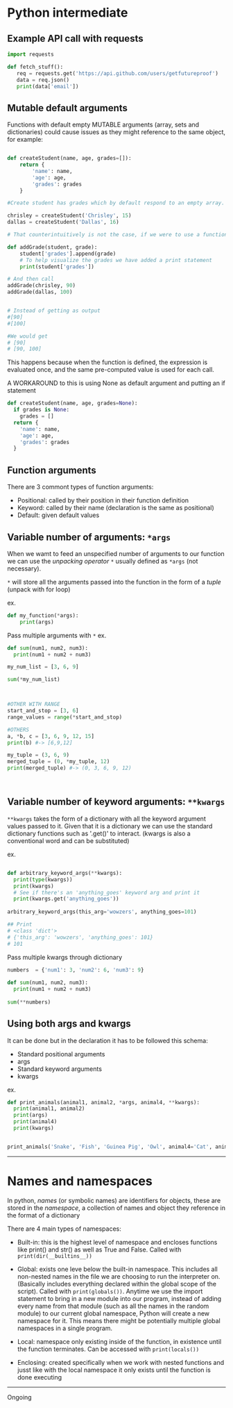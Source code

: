 # Python intermediate

## Example API call with requests
```py
import requests

def fetch_stuff():
   req = requests.get('https://api.github.com/users/getfutureproof')
   data = req.json()
   print(data['email'])
```



## Mutable default arguments

Functions with default empty MUTABLE arguments (array, sets and dictionaries) could cause issues as they might reference to the same object, for example:

```py

def createStudent(name, age, grades=[]):
    return {
        'name': name,
        'age': age,
        'grades': grades
    }

#Create student has grades which by default respond to an empty array. When we create two students without passing a grade, we expect to both have distinct empty arrays as grades.

chrisley = createStudent('Chrisley', 15)
dallas = createStudent('Dallas', 16)

# That counterintuitively is not the case, if we were to use a function such as 

def addGrade(student, grade):
    student['grades'].append(grade)
    # To help visualize the grades we have added a print statement
    print(student['grades'])

# And then call 
addGrade(chrisley, 90)
addGrade(dallas, 100)


# Instead of getting as output
#[90]
#[100]

#We would get 
# [90]
# [90, 100]

```

This happens because when the function is defined, the expression is evaluated once, and the same pre-computed value is used for each call. 

A WORKAROUND to this is using None as default argument and putting an if statement 

```py
def createStudent(name, age, grades=None):
  if grades is None:
    grades = []
  return {
    'name': name,
    'age': age,
    'grades': grades
  }
```



## Function arguments

There are 3 commont types of function arguments:
- Positional: called by their position in their function definition
- Keyword: called by their name (declaration is the same as positional)
- Default: given default values


## Variable number of arguments: `*args`

When we wamt to feed an unspecified number of arguments to our function we can use the *unpacking operator* `*` usually defined as `*args` (not necessary).

`*` will store all the arguments passed into the function in the form of a _tuple_ (unpack with for loop)

ex.
```py
def my_function(*args):
	print(args)
```

Pass multiple arguments with `*`
ex.
```py
def sum(num1, num2, num3):
  print(num1 + num2 + num3)

my_num_list = [3, 6, 9]

sum(*my_num_list)



#OTHER WITH RANGE
start_and_stop = [3, 6]
range_values = range(*start_and_stop)

#OTHERS
a, *b, c = [3, 6, 9, 12, 15]
print(b) #-> [6,9,12]

my_tuple = (3, 6, 9)
merged_tuple = (0, *my_tuple, 12)
print(merged_tuple) #-> (0, 3, 6, 9, 12)




```


## Variable number of keyword arguments: `**kwargs`

`**kwargs` takes the form of a dictionary with all the keyword argument values passed to it. Given that it is a dictionary we can use the standard dictionary functions such as '.get()' to interact. (kwargs is also a conventional word and can be substituted)

ex.
```py

def arbitrary_keyword_args(**kwargs):
  print(type(kwargs))
  print(kwargs)
  # See if there's an 'anything_goes' keyword arg and print it
  print(kwargs.get('anything_goes'))
 
arbitrary_keyword_args(this_arg='wowzers', anything_goes=101)

## Print
# <class 'dict'>
# {'this_arg': 'wowzers', 'anything_goes': 101}
# 101
```


Pass multiple kwargs through dictionary
```py
numbers  = {'num1': 3, 'num2': 6, 'num3': 9}
 
def sum(num1, num2, num3):
  print(num1 + num2 + num3)
 
sum(**numbers)
```



## Using both args and kwargs

It can be done but in the declaration it has to be followed this schema:
- Standard positional arguments
- args
- Standard keyword arguments
- kwargs

ex.	
```py
def print_animals(animal1, animal2, *args, animal4, **kwargs):
  print(animal1, animal2)
  print(args)
  print(animal4)
  print(kwargs)


print_animals('Snake', 'Fish', 'Guinea Pig', 'Owl', animal4='Cat', animal5='Dog')

```


------



# Names and namespaces

In python, *names* (or symbolic names) are identifiers for objects, these are stored in the *namespace*, a collection of names and object they reference in the format of a dictionary

There are 4 main types of namespaces:

- Built-in: this is the highest level of namespace and encloses functions like print() and str() as well as True and False. Called with `print(dir(__builtins__))`

- Global: exists one leve below the built-in namespace. This includes all non-nested names in the file we are choosing to run the interpreter on. (Basically includes everything declared within the global scope of the script). Called with `print(globals())`. Anytime we use the import statement to bring in a new module into our program, instead of adding every name from that module (such as all the names in the random module) to our current global namespace, Python will create a new namespace for it. This means there might be potentially multiple global namespaces in a single program.

- Local: namespace only existing inside of the function, in existence until the function terminates. Can be accessed with `print(locals())`

- Enclosing: created specifically when we work with nested functions and jusst like with the local namespace it only exists until the function is done executing






-----
Ongoing







































































































































































